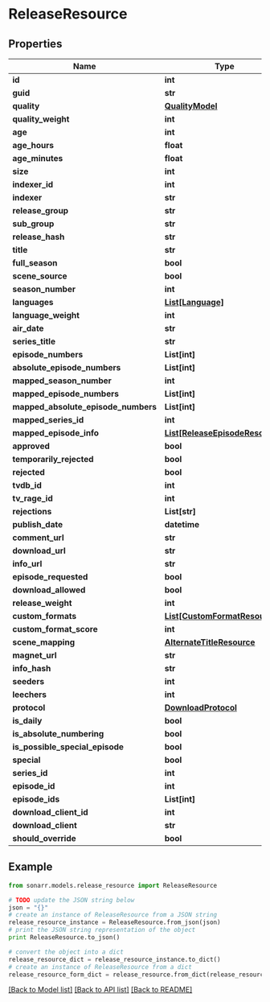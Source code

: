 # ReleaseResource


## Properties

Name | Type | Description | Notes
------------ | ------------- | ------------- | -------------
**id** | **int** |  | [optional] 
**guid** | **str** |  | [optional] 
**quality** | [**QualityModel**](QualityModel.md) |  | [optional] 
**quality_weight** | **int** |  | [optional] 
**age** | **int** |  | [optional] 
**age_hours** | **float** |  | [optional] 
**age_minutes** | **float** |  | [optional] 
**size** | **int** |  | [optional] 
**indexer_id** | **int** |  | [optional] 
**indexer** | **str** |  | [optional] 
**release_group** | **str** |  | [optional] 
**sub_group** | **str** |  | [optional] 
**release_hash** | **str** |  | [optional] 
**title** | **str** |  | [optional] 
**full_season** | **bool** |  | [optional] 
**scene_source** | **bool** |  | [optional] 
**season_number** | **int** |  | [optional] 
**languages** | [**List[Language]**](Language.md) |  | [optional] 
**language_weight** | **int** |  | [optional] 
**air_date** | **str** |  | [optional] 
**series_title** | **str** |  | [optional] 
**episode_numbers** | **List[int]** |  | [optional] 
**absolute_episode_numbers** | **List[int]** |  | [optional] 
**mapped_season_number** | **int** |  | [optional] 
**mapped_episode_numbers** | **List[int]** |  | [optional] 
**mapped_absolute_episode_numbers** | **List[int]** |  | [optional] 
**mapped_series_id** | **int** |  | [optional] 
**mapped_episode_info** | [**List[ReleaseEpisodeResource]**](ReleaseEpisodeResource.md) |  | [optional] 
**approved** | **bool** |  | [optional] 
**temporarily_rejected** | **bool** |  | [optional] 
**rejected** | **bool** |  | [optional] 
**tvdb_id** | **int** |  | [optional] 
**tv_rage_id** | **int** |  | [optional] 
**rejections** | **List[str]** |  | [optional] 
**publish_date** | **datetime** |  | [optional] 
**comment_url** | **str** |  | [optional] 
**download_url** | **str** |  | [optional] 
**info_url** | **str** |  | [optional] 
**episode_requested** | **bool** |  | [optional] 
**download_allowed** | **bool** |  | [optional] 
**release_weight** | **int** |  | [optional] 
**custom_formats** | [**List[CustomFormatResource]**](CustomFormatResource.md) |  | [optional] 
**custom_format_score** | **int** |  | [optional] 
**scene_mapping** | [**AlternateTitleResource**](AlternateTitleResource.md) |  | [optional] 
**magnet_url** | **str** |  | [optional] 
**info_hash** | **str** |  | [optional] 
**seeders** | **int** |  | [optional] 
**leechers** | **int** |  | [optional] 
**protocol** | [**DownloadProtocol**](DownloadProtocol.md) |  | [optional] 
**is_daily** | **bool** |  | [optional] 
**is_absolute_numbering** | **bool** |  | [optional] 
**is_possible_special_episode** | **bool** |  | [optional] 
**special** | **bool** |  | [optional] 
**series_id** | **int** |  | [optional] 
**episode_id** | **int** |  | [optional] 
**episode_ids** | **List[int]** |  | [optional] 
**download_client_id** | **int** |  | [optional] 
**download_client** | **str** |  | [optional] 
**should_override** | **bool** |  | [optional] 

## Example

```python
from sonarr.models.release_resource import ReleaseResource

# TODO update the JSON string below
json = "{}"
# create an instance of ReleaseResource from a JSON string
release_resource_instance = ReleaseResource.from_json(json)
# print the JSON string representation of the object
print ReleaseResource.to_json()

# convert the object into a dict
release_resource_dict = release_resource_instance.to_dict()
# create an instance of ReleaseResource from a dict
release_resource_form_dict = release_resource.from_dict(release_resource_dict)
```
[[Back to Model list]](../README.md#documentation-for-models) [[Back to API list]](../README.md#documentation-for-api-endpoints) [[Back to README]](../README.md)


